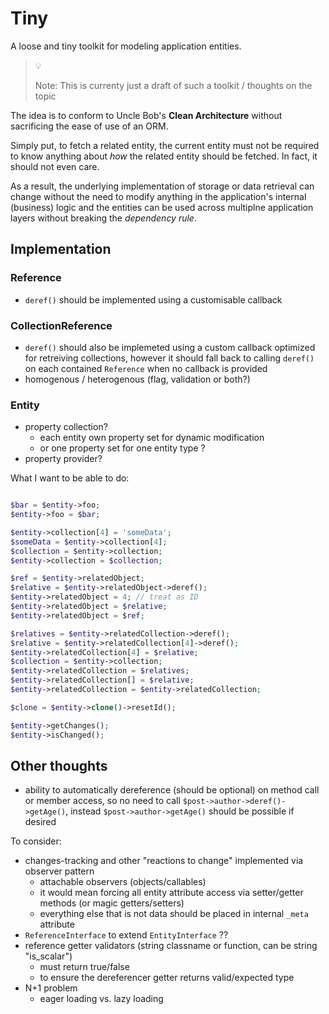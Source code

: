 
# Tiny

A loose and tiny toolkit for modeling application entities.

> :bulb:
>
> Note: This is currenty just a draft of such a toolkit / thoughts on the topic

The idea is to conform to Uncle Bob's **Clean Architecture** without sacrificing the ease of use of an ORM.

Simply put, to fetch a related entity,
the current entity must not be required to know anything about *how* the related entity should be fetched.
In fact, it should not even care.

As a result, the underlying implementation of storage or data retrieval can change
without the need to modify anything in the application's internal (business) logic
and the entities can be used across multiplne application layers without breaking the *dependency rule*.


## Implementation


### Reference

- `deref()` should be implemented using a customisable callback


### CollectionReference

- `deref()` should also be implemeted using a custom callback optimized for retreiving collections,
	however it should fall back to calling `deref()` on each contained `Reference` when no callback is provided
- homogenous / heterogenous (flag, validation or both?)



### Entity

- property collection?
	- each entity own property set for dynamic modification
	- or one property set for one entity type ?
- property provider?

What I want to be able to do:

```php

$bar = $entity->foo;
$entity->foo = $bar;

$entity->collection[4] = 'someData';
$someData = $entity->collection[4];
$collection = $entity->collection;
$entity->collection = $collection;

$ref = $entity->relatedObject;
$relative = $entity->relatedObject->deref();
$entity->relatedObject = 4; // treat as ID
$entity->relatedObject = $relative;
$entity->relatedObject = $ref;

$relatives = $entity->relatedCollection->deref();
$relative = $entity->relatedCollection[4]->deref();
$entity->relatedCollection[4] = $relative;
$collection = $entity->collection;
$entity->relatedCollection = $relatives;
$entity->relatedCollection[] = $relative;
$entity->relatedCollection = $entity->relatedCollection;

$clone = $entity->clone()->resetId();

$entity->getChanges();
$entity->isChanged();

```


## Other thoughts

- ability to automatically dereference (should be optional) on method call or member access, so no need to call `$post->author->deref()->getAge()`, instead `$post->author->getAge()` should be possible if desired

To consider:
- changes-tracking and other "reactions to change" implemented via observer pattern
	- attachable observers (objects/callables)
	- it would mean forcing all entity attribute access via setter/getter methods (or magic getters/setters)
	- everything else that is not data should be placed in internal `_meta` attribute
- `ReferenceInterface` to extend `EntityInterface` ??
- reference getter validators (string classname or function, can be string "is_scalar")
	- must return true/false
	- to ensure the dereferencer getter returns valid/expected type
- N+1 problem
	- eager loading vs. lazy loading
